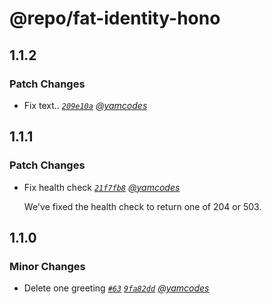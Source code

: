 # @repo/fat-identity-hono

## 1.1.2

### Patch Changes

- Fix text.. _[`209e10a`](https://github.com/yamcodes/firebase-auth-test/commit/209e10a7bdd588dd430eda08468e2753641ec27e) [@yamcodes](https://github.com/yamcodes)_

## 1.1.1

### Patch Changes

- Fix health check _[`21f7fb8`](https://github.com/yamcodes/firebase-auth-test/commit/21f7fb8771506848fd0a443f9f5c425c522067ea) [@yamcodes](https://github.com/yamcodes)_

  We've fixed the health check to return one of 204 or 503.

## 1.1.0

### Minor Changes

- Delete one greeting _[`#63`](https://github.com/yamcodes/firebase-auth-test/pull/63) [`9fa82dd`](https://github.com/yamcodes/firebase-auth-test/commit/9fa82dd642182e8fc51984d98bbbf29cc1cbf565) [@yamcodes](https://github.com/yamcodes)_
